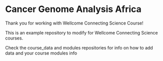 # Cancer Genome Analysis Africa

Thank you for working with Wellcome Connecting Science Course! 

This is an example repository to modify for Wellcome Connecting Science courses. 

Check the course_data and modules repositories for info on how to add data and your course modules info
